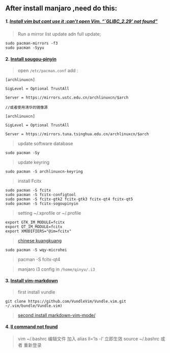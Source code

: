 ## After install manjaro ,need do this:

##### 1. [ Install vim but cant use it :can’t open Vim, “`GLIBC_2.29’ not found”](https://forum.manjaro.org/t/cant-open-vim-glibc-2-29-not-found/89583/2)
 > Run a mirror list update adn full update;
 
 ```
 sudo pacman-mirrors -f3
 sudo pacman -Syyu
 ```


#### 2. [Install sougou-pinyin ](https://www.cnblogs.com/tonyc/p/8231667.html) 

> open `/etc/pacman.conf` add :
  ```
  [archlinuxcn]

SigLevel = Optional TrustAll

Server = https://mirrors.ustc.edu.cn/archlinuxcn/$arch

//或者使用清华的镜像源

[archlinuxcn]

SigLevel = Optional TrustAll

Server = https://mirrors.tuna.tsinghua.edu.cn/archlinuxcn/$arch
  ```
> update software database
```
sudo pacman -Sy
```
> update keyring
```
sudo pacman -S archlinuxcn-keyring
```


> install Fcitx
```
sudo pacman -S fcitx
sudo pacman -S fcitx-configtool
sudo pacman -S fcitx-gtk2 fcitx-gtk3 fcitx-qt4 fcitx-qt5
sudo pacman -S fcitx-sogoupinyin
```
> setting ~/.xprofile  or ~/.profile
```
export GTK_IM_MODULE=fcitx
export QT_IM_MODULE=fcitx
export XMODIFIERS="@im=fcitx"
```
> [chinese kuangkuang](https://blog.csdn.net/UNIONDONG/article/details/96495534) 
```
sudo pacman -S wqy-microhei 
```
> pacman -S fcitx-qt4


> manjaro i3 config in  `/home/qinyu/.i3`


#### 3. [Install vim-markdown](https://github.com/plasticboy/vim-markdown)

>  first install vundle 
   ```
   git clone https://github.com/VundleVim/Vundle.vim.git ~/.vim/bundle/Vundle.vim)
   ```
> [second install markdown-vim-mode/](https://github.com/plasticboy/vim-markdown)

#### 4. [ll command not found](https://blog.csdn.net/qq_27292113/article/details/69942507)
>  vim ~/.bashrc 编辑文件   加入 alias ll=’ls -l’
>  立即生效 source ~/.bashrc 或者 重新登录


